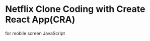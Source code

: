 # Netflix Clone Coding with Create React App(CRA)
<Swipe> for mobile screen
<Styled Component>
JavaScript
